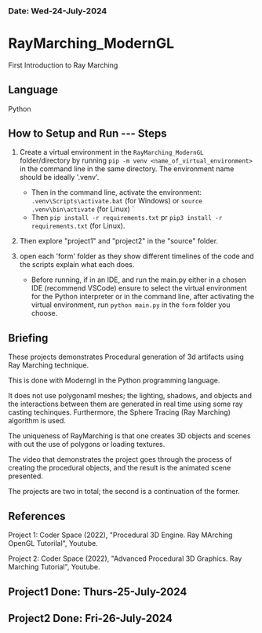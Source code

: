 ###   Date: Wed-24-July-2024

# RayMarching_ModernGL

First Introduction to Ray Marching

##	Language

Python

##	How to Setup and Run --- Steps

1.	Create a virtual environment in the `RayMarching_ModernGL` folder/directory by running `pip -m venv <name_of_virtual_environment>` in the command line in the same directory. The environment name should be ideally '.venv'.
	-	Then in the command line, activate the environment: `.venv\Scripts\activate.bat` (for Windows) or `source .venv\bin\activate` (for Linux) `
	-	Then `pip install -r requirements.txt` pr `pip3 install -r requirements.txt` (for Linux).

2.	Then explore "project1" and "project2" in the "source" folder.

3.	open each 'form' folder as they show different timelines of the code and the scripts explain what each does.
	-	Before running, if in an IDE, and run the main.py either in a chosen IDE (recommend VSCode) ensure to select the virtual environment for the Python interpreter or in the command line, after activating the virtual environment, run `python main.py` in the `form` folder you choose.


##   Briefing
These projects demonstrates Procedural generation of 3d artifacts using Ray Marching technique.

This is done with Moderngl in the Python programming language.

It does not use polygonaml meshes; the lighting, shadows, and objects and the interactions between them are generated in real time using some ray casting techinques.
Furthermore, the Sphere Tracing (Ray Marching) algorithm is used.

The uniqueness of RayMarching is that one creates 3D objects and scenes with out the use of polygons or loading textures.

The video that demonstrates the project goes through the process of creating the procedural objects, and the result is the animated scene presented.

The projects are two in total; the second is a continuation of the former.



##   References

Project 1:
Coder Space (2022), "Procedural 3D Engine. Ray MArching OpenGL Tutorilal", Youtube.

Project 2:
Coder Space (2022), "Advanced Procedural 3D Graphics. Ray Marching Tutorial", Youtube.

##  Project1 Done: Thurs-25-July-2024
##  Project2 Done: Fri-26-July-2024